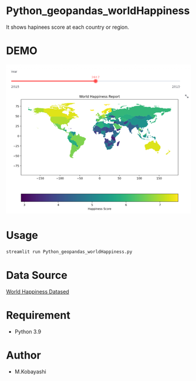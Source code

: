 # Python_geopandas_worldHappiness

It shows hapinees score at each country or region.

# DEMO

![Python_geopandas_worldHappiness](./Python_geopandas_worldHappiness.PNG)

# Usage

```bash
streamlit run Python_geopandas_worldHappiness.py
```
# Data Source

[World Happiness Datased](https://www.kaggle.com/datasets/unsdsn/world-happiness)

# Requirement

* Python 3.9

# Author

* M.Kobayashi